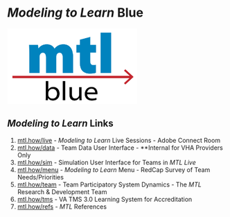 # _Modeling to Learn_ Blue

[<img src = "https://github.com/lzim/teampsd/blob/master/resources/logos/mtl_how_blue.png"
     height = "175" width = "300">](https://github.com/lzim/mtl)

## *Modeling to Learn* Links

1. [mtl.how/live](https://www.mtl.how/live) - _Modeling to Learn_ Live Sessions - Adobe Connect Room
2. [mtl.how/data](https://www.mtl.how/data) - Team Data User Interface - **Internal for VHA Providers Only
3. [mtl.how/sim](https://www.mtl.how/sim) - Simulation User Interface for Teams in _MTL Live_
4. [mtl.how/menu](https://www.mtl.how/menu) - _Modeling to Learn_ Menu - RedCap Survey of Team Needs/Priorities
5. [mtl.how/team](https://www.mtl.how/team) - Team Participatory System Dynamics - The _MTL_ Research & Development Team
6. [mtl.how/tms](https://www.mtl.how/tms) - VA TMS 3.0 Learning System for Accreditation
7. [mtl.how/refs](https://www.mtl.how/refs) - _MTL_ References


